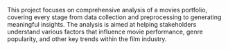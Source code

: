 This project focuses on comprehensive analysis of a movies portfolio, covering every stage from data collection and preprocessing to generating meaningful insights. The analysis is aimed at helping stakeholders understand various factors that influence movie performance, genre popularity, and other key trends within the film industry. 
